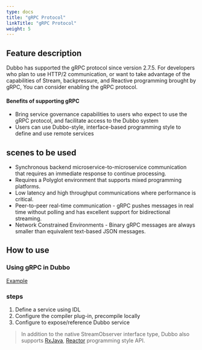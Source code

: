 ```yaml
---
type: docs
title: "gRPC Protocol"
linkTitle: "gRPC Protocol"
weight: 5
---
```



## Feature description
Dubbo has supported the gRPC protocol since version 2.7.5. For developers who plan to use HTTP/2 communication, or want to take advantage of the capabilities of Stream, backpressure, and Reactive programming brought by gRPC,
You can consider enabling the gRPC protocol.

#### Benefits of supporting gRPC
* Bring service governance capabilities to users who expect to use the gRPC protocol, and facilitate access to the Dubbo system
* Users can use Dubbo-style, interface-based programming style to define and use remote services

## scenes to be used

- Synchronous backend microservice-to-microservice communication that requires an immediate response to continue processing.
- Requires a Polyglot environment that supports mixed programming platforms.
- Low latency and high throughput communications where performance is critical.
- Peer-to-peer real-time communication - gRPC pushes messages in real time without polling and has excellent support for bidirectional streaming.
- Network Constrained Environments - Binary gRPC messages are always smaller than equivalent text-based JSON messages.

## How to use
### Using gRPC in Dubbo
[Example](https://github.com/apache/dubbo-samples/tree/master/99-integration/dubbo-samples-grpc)

### steps
1. Define a service using IDL
2. Configure the compiler plug-in, precompile locally
3. Configure to expose/reference Dubbo service

> In addition to the native StreamObserver interface type, Dubbo also supports [RxJava](https://github.com/apache/dubbo-samples/tree/master/99-integration/dubbo-samples-grpc/dubbo-samples-rxjava), [Reactor](https://github.com/apache/dubbo-samples/tree/master/99-integration/dubbo-samples-grpc/dubbo-samples-reactor) programming style API.
